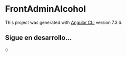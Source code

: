 # FrontAdminAlcohol

This project was generated with [Angular CLI](https://github.com/angular/angular-cli) version 7.3.6.

## Sigue en desarrollo...
:)
